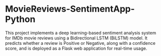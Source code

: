 # MovieReviews-SentimentApp-Python
This project implements a deep learning-based sentiment analysis system for IMDb movie reviews using a Bidirectional LSTM (BiLSTM) model. It predicts whether a review is Positive or Negative, along with a confidence score, and is deployed as a Flask web application for real-time usage.
